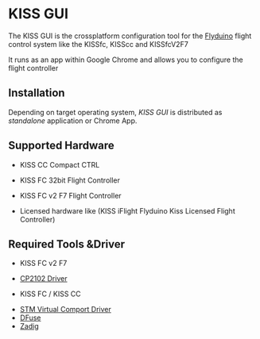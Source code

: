 # KISS GUI

The KISS GUI is the crossplatform configuration tool for the [Flyduino](https://flyduino.net) flight control system like the KISSfc, KISScc and KISSfcV2F7

It runs as an app within Google Chrome and allows you to configure the flight controller


## Installation

Depending on target operating system, _KISS GUI_ is distributed as _standalone_ application or Chrome App.


## Supported Hardware

- KISS CC Compact CTRL
- KISS FC 32bit Flight Controller
- KISS FC v2 F7 Flight Controller

- Licensed hardware like (KISS iFlight Flyduino Kiss Licensed Flight Controller)

## Required Tools &Driver
- KISS FC v2 F7
 * [CP2102 Driver](https://www.silabs.com/products/development-tools/software/usb-to-uart-bridge-vcp-drivers)

- KISS FC / KISS CC
 * [STM Virtual Comport Driver](http://www.st.com/en/development-tools/stsw-stm32102.html)
 * [DFuse](http://www.st.com/en/development-tools/stsw-stm32080.html)
 * [Zadig](http://zadig.akeo.ie/)
